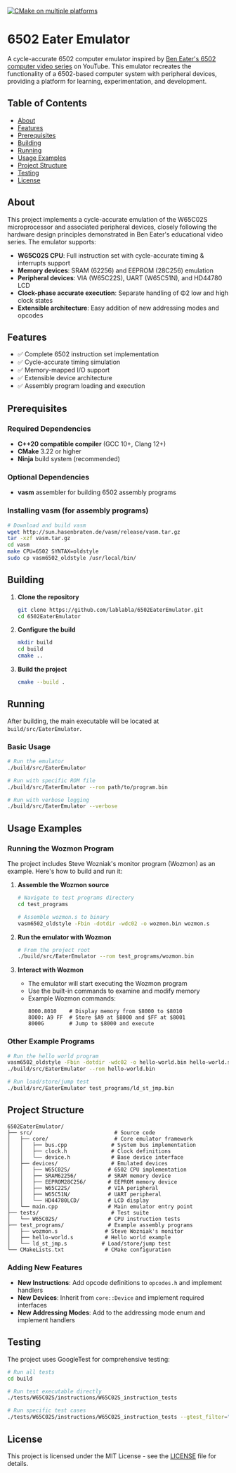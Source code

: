 [![CMake on multiple platforms](https://github.com/lablabla/6502EaterEmulator/actions/workflows/CI.yml/badge.svg)](https://github.com/lablabla/6502EaterEmulator/actions/workflows/CI.yml)

# 6502 Eater Emulator

A cycle-accurate 6502 computer emulator inspired by [Ben Eater's 6502 computer video series](https://www.youtube.com/playlist?list=PLowKtXNTBypFbtuVMUVXNR0z1mu7dp7eH) on YouTube. This emulator recreates the functionality of a 6502-based computer system with peripheral devices, providing a platform for learning, experimentation, and development.

## Table of Contents
- [About](#about)
- [Features](#features)
- [Prerequisites](#prerequisites)
- [Building](#building)
- [Running](#running)
- [Usage Examples](#usage-examples)
- [Project Structure](#project-structure)
- [Testing](#testing)
- [License](#license)

## About

This project implements a cycle-accurate emulation of the W65C02S microprocessor and associated peripheral devices, closely following the hardware design principles demonstrated in Ben Eater's educational video series. The emulator supports:

- **W65C02S CPU**: Full instruction set with cycle-accurate timing & interrupts support
- **Memory devices**: SRAM (62256) and EEPROM (28C256) emulation
- **Peripheral devices**: VIA (W65C22S), UART (W65C51N), and HD44780 LCD
- **Clock-phase accurate execution**: Separate handling of Φ2 low and high clock states
- **Extensible architecture**: Easy addition of new addressing modes and opcodes

## Features

- ✅ Complete 6502 instruction set implementation
- ✅ Cycle-accurate timing simulation
- ✅ Memory-mapped I/O support
- ✅ Extensible device architecture
- ✅ Assembly program loading and execution

## Prerequisites

### Required Dependencies
- **C++20 compatible compiler** (GCC 10+, Clang 12+)
- **CMake** 3.22 or higher
- **Ninja** build system (recommended)

### Optional Dependencies
- **vasm** assembler for building 6502 assembly programs


### Installing vasm (for assembly programs)
```bash
# Download and build vasm
wget http://sun.hasenbraten.de/vasm/release/vasm.tar.gz
tar -xzf vasm.tar.gz
cd vasm
make CPU=6502 SYNTAX=oldstyle
sudo cp vasm6502_oldstyle /usr/local/bin/
```

## Building

1. **Clone the repository**
   ```bash
   git clone https://github.com/lablabla/6502EaterEmulator.git
   cd 6502EaterEmulator
   ```

2. **Configure the build**
   ```bash
   mkdir build
   cd build
   cmake ..
   ```

3. **Build the project**
   ```bash
   cmake --build .

## Running

After building, the main executable will be located at `build/src/EaterEmulator`.

### Basic Usage
```bash
# Run the emulator
./build/src/EaterEmulator

# Run with specific ROM file
./build/src/EaterEmulator --rom path/to/program.bin

# Run with verbose logging
./build/src/EaterEmulator --verbose
```

## Usage Examples

### Running the Wozmon Program

The project includes Steve Wozniak's monitor program (Wozmon) as an example. Here's how to build and run it:

1. **Assemble the Wozmon source**
   ```bash
   # Navigate to test programs directory
   cd test_programs

   # Assemble wozmon.s to binary
   vasm6502_oldstyle -Fbin -dotdir -wdc02 -o wozmon.bin wozmon.s
   ```

2. **Run the emulator with Wozmon**
   ```bash
   # From the project root
   ./build/src/EaterEmulator --rom test_programs/wozmon.bin
   ```

3. **Interact with Wozmon**
   - The emulator will start executing the Wozmon program
   - Use the built-in commands to examine and modify memory
   - Example Wozmon commands:
     ```
     8000.8010    # Display memory from $8000 to $8010
     8000: A9 FF  # Store $A9 at $8000 and $FF at $8001
     8000G        # Jump to $8000 and execute
     ```

### Other Example Programs

```bash
# Run the hello world program
vasm6502_oldstyle -Fbin -dotdir -wdc02 -o hello-world.bin hello-world.s
./build/src/EaterEmulator --rom hello-world.bin

# Run load/store/jump test
./build/src/EaterEmulator test_programs/ld_st_jmp.bin
```

## Project Structure

```
6502EaterEmulator/
├── src/                          # Source code
│   ├── core/                     # Core emulator framework
│   │   ├── bus.cpp              # System bus implementation
│   │   ├── clock.h              # Clock definitions
│   │   └── device.h             # Base device interface
│   ├── devices/                 # Emulated devices
│   │   ├── W65C02S/            # 6502 CPU implementation
│   │   ├── SRAM62256/          # SRAM memory device
│   │   ├── EEPROM28C256/       # EEPROM memory device
│   │   ├── W65C22S/            # VIA peripheral
│   │   ├── W65C51N/            # UART peripheral
│   │   └── HD44780LCD/         # LCD display
│   └── main.cpp                # Main emulator entry point
├── tests/                       # Test suite
│   └── W65C02S/                # CPU instruction tests
├── test_programs/              # Example assembly programs
│   ├── wozmon.s               # Steve Wozniak's monitor
│   ├── hello-world.s          # Hello world example
│   └── ld_st_jmp.s           # Load/store/jump test
└── CMakeLists.txt             # CMake configuration
```

### Adding New Features
- **New Instructions**: Add opcode definitions to `opcodes.h` and implement handlers
- **New Devices**: Inherit from `core::Device` and implement required interfaces
- **New Addressing Modes**: Add to the addressing mode enum and implement handlers

## Testing

The project uses GoogleTest for comprehensive testing:

```bash
# Run all tests
cd build

# Run test executable directly
./tests/W65C02S/instructions/W65C02S_instruction_tests

# Run specific test cases
./tests/W65C02S/instructions/W65C02S_instruction_tests --gtest_filter="*ADC*"
```

## License

This project is licensed under the MIT License - see the [LICENSE](LICENSE) file for details.